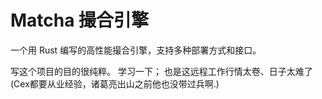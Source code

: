# Matcha 撮合引擎

一个用 Rust 编写的高性能撮合引擎，支持多种部署方式和接口。

写这个项目的目的很纯粹。 学习一下；
也是这远程工作行情太卷、日子太难了 (Cex都要从业经验，诸葛亮出山之前他也没带过兵啊.)
